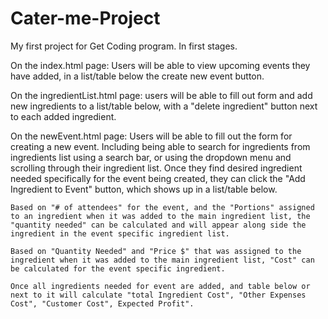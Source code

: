# Cater-me-Project
My first project for Get Coding program. In first stages.

On the index.html page:
    Users will be able to view upcoming events they have added, in a list/table below the create new event button.

On the ingredientList.html page: 
    users will be able to fill out form and add new ingredients to a list/table below, with a "delete ingredient" button next to each added ingredient.

On the newEvent.html page:
    Users will be able to fill out the form for creating a new event. Including being able to search for ingredients from ingredients list using a search bar, or using the dropdown menu and scrolling through their ingredient list. Once they find desired ingredient needed specifically for the event being created, they can click the "Add Ingredient to Event" button, which shows up in a list/table below. 

    Based on "# of attendees" for the event, and the "Portions" assigned to an ingredient when it was added to the main ingredient list, the "quantity needed" can be calculated and will appear along side the ingredient in the event specific ingredient list. 

    Based on "Quantity Needed" and "Price $" that was assigned to the ingredient when it was added to the main ingredient list, "Cost" can be calculated for the event specific ingredient.

    Once all ingredients needed for event are added, and table below or next to it will calculate "total Ingredient Cost", "Other Expenses Cost", "Customer Cost", Expected Profit".
